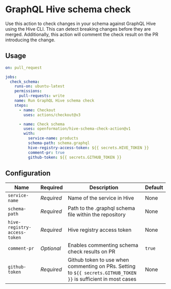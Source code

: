 # GraphQL Hive schema check

Use this action to check changes in your schema against GraphQL Hive using the Hive CLI. This can detect breaking changes before they are merged. Additionally, this action will comment the check result on the PR introducing the change.

## Usage
```yaml
on: pull_request

jobs:
  check_schema:
    runs-on: ubuntu-latest
    permissions:
      pull-requests: write
    name: Run GraphQL Hive schema check
    steps:
      - name: Checkout
        uses: actions/checkout@v3

      - name: Check schema
        uses: openformation/hive-schema-check-action@v1
        with:
          service-name: products
          schema-path: schema.graphql
          hive-registry-access-token: ${{ secrets.HIVE_TOKEN }}
          comment-pr: true
          github-token: ${{ secrets.GITHUB_TOKEN }}
```

## Configuration

| Name | Required | Description | Default |
|---|---|---|---|
| `service-name` | *Required* | Name of the service in Hive | None |
| `schema-path` | *Required* | Path to the .graphql schema file within the repository | None |
| `hive-registry-access-token` | *Required* | Hive registry access token | None |
| `comment-pr` | *Optional* | Enables commenting schema check results on PR | `true` |
| `github-token` | *Required* | Github token to use when commenting on PRs. Setting to `${{ secrets.GITHUB_TOKEN }}` is sufficient in most cases | None |
